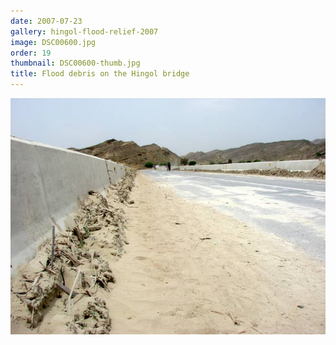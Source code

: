 ```yaml
---
date: 2007-07-23
gallery: hingol-flood-relief-2007
image: DSC00600.jpg
order: 19
thumbnail: DSC00600-thumb.jpg
title: Flood debris on the Hingol bridge
---
```


![Flood debris on the Hingol bridge](./DSC00600.jpg)